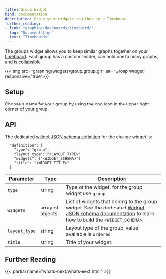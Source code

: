 ```yaml
---
title: Group Widget
kind: documentation
description: Group your widgets together in a Timeboard.
further_reading:
- link: "graphing/dashboards/timeboard/"
  tag: "Documentation"
  text: "Timeboards"
---
```


The groups widget allows you to keep similar graphs together on your [timeboard][1]. Each group has a custom header, can hold one to many graphs, and is collapsible:

{{< img src="graphing/widgets/group/group.gif" alt="Group Widget" responsive="true">}}

## Setup

Choose a name for your group by using the cog icon in the upper right corner of your group.

## API
The dedicated [widget JSON schema definition][2] for the change widget is: 

```
  "definition": {
    "type": "group",
    "layout_type": "<LAYOUT_TYPE>"
    "widgets": ["<WIDGET_SCHEMA>"]
    "title": "<WIDGET_TITLE>"
  }
```

| Parameter     | Type             | Description                                                                                                                                                                      |
| ------        | -----            | --------                                                                                                                                                                         |
| `type`        | string           | Type of the widget, for the group widget use `group`                                                                                                                             |
| `widgets`     | array of objects | List of widgets that belong to the group widget. See the dedicated [Widget JSON schema documentation][3] to learn how to build the `<WIDGET_SCHEMA>`. |
| `layout_type` | string           | Layout type of the group, value available is `ordered`                                                                                                                           |
| `title`       | string           | Title of your widget.                                                                                                                                                            |

## Further Reading

{{< partial name="whats-next/whats-next.html" >}}

[1]: /graphing/dashboards/timeboard
[2]: /graphing/graphing_json/widgets_json
[3]: /graphing/graphing_json/widget_json
